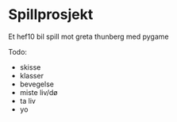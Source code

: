 # Spillprosjekt

Et hef10 bil spill mot greta thunberg med pygame 

Todo:

- skisse
- klasser
- bevegelse
- miste liv/dø
- ta liv
- yo
